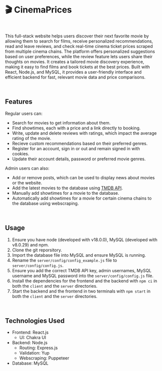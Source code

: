 # 🎬 CinemaPrices

<br>

This full-stack website helps users discover their next favorite movie by allowing them to search for films, receive personalized recommendations, read and leave reviews, and check real-time cinema ticket prices scraped from multiple cinema chains. The platform offers personalized suggestions based on user preferences, while the review feature lets users share their thoughts on movies. It creates a tailored movie discovery experience, making it easy to find films and book tickets at the best prices. Built with React, Node.js, and MySQL, it provides a user-friendly interface and efficient backend for fast, relevant movie data and price comparisons.

<br>

## Features

Regular users can:

- Search for movies to get information about them.
- Find showtimes, each with a price and a link directly to booking.
- Write, update and delete reviews with ratings, which impact the average rating of the movie.
- Recieve custom recommendations based on their preferred genres.
- Register for an account, sign in or out and remain signed in with cookies.
- Update their account details, password or preferred movie genres.

Admin users can also:

- Add or remove posts, which can be used to display news about movies or the website.
- Add the latest movies to the database using [TMDB API](https://developer.themoviedb.org/docs/getting-started).
- Manually add showtimes for a movie to the database.
- Automatically add showtimes for a movie for certain cinema chains to the database using webscraping.

<br>

## Usage

1. Ensure you have node (developed with v18.0.0), MySQL (developed with v8.0.29) and npm.
2. Clone the git reporsitory.
3. Import the database file into MySQL and ensure MySQL is running.
4. Rename the `server/config/config_example.js` file to `server/config/config.js`.
5. Ensure you add the correct TMDB API key, admin usernames, MySQL username and MySQL password into the `server/config/config.js` file.
6. Install the dependencies for the frontend and the backend with `npm ci` in both the `client` and the `server` directories.
7. Start the backend and the frontend in two terminals with `npm start` in both the `client` and the `server` directories.

<br>

## Technologies Used

- Frontend: React.js
  - UI: Chakra UI
- Backend: Node.js
  - Routing: Express.js
  - Validation: Yup
  - Webscraping: Puppeteer
- Database: MySQL
